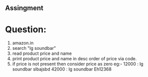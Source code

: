 ## Assingment
# Question: 
1. amazon.in
2. search "lg soundbar"
3. read product price and name
4. print product price and name in desc order of price via code.
5. if price is not present then consider price as zero
eg:- 
12000 : lg soundbar slbajsbd
42000 : lg soundbar Eh12368
